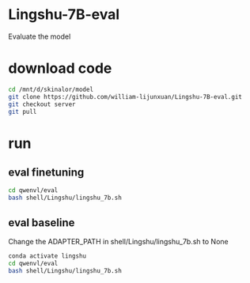 # Lingshu-7B-eval
Evaluate the model

# download code
```bash
cd /mnt/d/skinalor/model
git clone https://github.com/william-lijunxuan/Lingshu-7B-eval.git
git checkout server
git pull  
```
# run 
## eval finetuning

```bash
cd qwenvl/eval
bash shell/Lingshu/lingshu_7b.sh
```


## eval baseline
Change the ADAPTER_PATH in shell/Lingshu/lingshu_7b.sh to None
```bash
conda activate lingshu
cd qwenvl/eval
bash shell/Lingshu/lingshu_7b.sh
```
